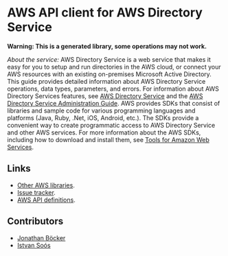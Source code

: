# AWS API client for AWS Directory Service

**Warning: This is a generated library, some operations may not work.**

*About the service:*
AWS Directory Service is a web service that makes it easy for you to setup
and run directories in the AWS cloud, or connect your AWS resources with an
existing on-premises Microsoft Active Directory. This guide provides
detailed information about AWS Directory Service operations, data types,
parameters, and errors. For information about AWS Directory Services
features, see <a href="https://aws.amazon.com/directoryservice/">AWS
Directory Service</a> and the <a
href="http://docs.aws.amazon.com/directoryservice/latest/admin-guide/what_is.html">AWS
Directory Service Administration Guide</a>.
<note>
AWS provides SDKs that consist of libraries and sample code for various
programming languages and platforms (Java, Ruby, .Net, iOS, Android, etc.).
The SDKs provide a convenient way to create programmatic access to AWS
Directory Service and other AWS services. For more information about the AWS
SDKs, including how to download and install them, see <a
href="http://aws.amazon.com/tools/">Tools for Amazon Web Services</a>.
</note>

## Links

- [Other AWS libraries](https://github.com/agilord/aws_client/tree/master/generated).
- [Issue tracker](https://github.com/agilord/aws_client/issues).
- [AWS API definitions](https://github.com/aws/aws-sdk-js/tree/master/apis).

## Contributors

- [Jonathan Böcker](https://github.com/Schwusch)
- [Istvan Soós](https://github.com/isoos)

